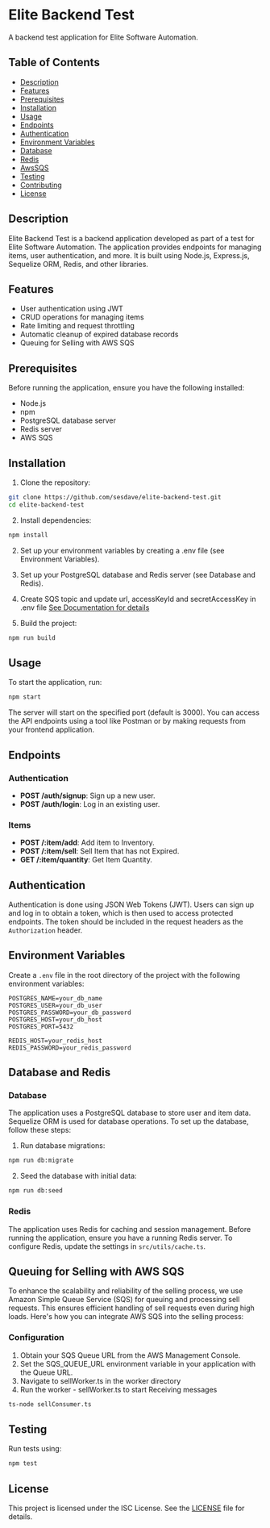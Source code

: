 # Elite Backend Test

A backend test application for Elite Software Automation.

## Table of Contents

- [Description](#description)
- [Features](#features)
- [Prerequisites](#prerequisites)
- [Installation](#installation)
- [Usage](#usage)
- [Endpoints](#endpoints)
- [Authentication](#authentication)
- [Environment Variables](#environment-variables)
- [Database](#database)
- [Redis](#redis)
- [AwsSQS](#redis)
- [Testing](#testing)
- [Contributing](#contributing)
- [License](#license)

## Description

Elite Backend Test is a backend application developed as part of a test for Elite Software Automation. The application provides endpoints for managing items, user authentication, and more. It is built using Node.js, Express.js, Sequelize ORM, Redis, and other libraries.

## Features

- User authentication using JWT
- CRUD operations for managing items
- Rate limiting and request throttling
- Automatic cleanup of expired database records
- Queuing for Selling with AWS SQS

## Prerequisites

Before running the application, ensure you have the following installed:

- Node.js
- npm
- PostgreSQL database server
- Redis server
- AWS SQS

## Installation

1. Clone the repository:

```bash
git clone https://github.com/sesdave/elite-backend-test.git
cd elite-backend-test
```

2. Install dependencies:
```bash
npm install
```
2. Set up your environment variables by creating a .env file (see Environment Variables).

3. Set up your PostgreSQL database and Redis server (see Database and Redis).

4. Create SQS topic and update url, accessKeyId and secretAccessKey in .env file [See Documentation for details](https://docs.aws.amazon.com/AWSSimpleQueueService/latest/SQSDeveloperGuide/welcome.html)

5. Build the project:
```bash
npm run build

```

## Usage

To start the application, run:
```bash
npm start
```
The server will start on the specified port (default is 3000). You can access the API endpoints using a tool like Postman or by making requests from your frontend application.

## Endpoints

### Authentication

- **POST /auth/signup**: Sign up a new user.
- **POST /auth/login**: Log in an existing user.

### Items

- **POST /:item/add**: Add item to Inventory.
- **POST /:item/sell**: Sell Item that has not Expired.
- **GET /:item/quantity**: Get Item Quantity.

## Authentication

Authentication is done using JSON Web Tokens (JWT). Users can sign up and log in to obtain a token, which is then used to access protected endpoints. The token should be included in the request headers as the `Authorization` header.

## Environment Variables

Create a `.env` file in the root directory of the project with the following environment variables:

```dotenv
POSTGRES_NAME=your_db_name
POSTGRES_USER=your_db_user
POSTGRES_PASSWORD=your_db_password
POSTGRES_HOST=your_db_host
POSTGRES_PORT=5432

REDIS_HOST=your_redis_host
REDIS_PASSWORD=your_redis_password 
```


## Database and Redis

### Database

The application uses a PostgreSQL database to store user and item data. Sequelize ORM is used for database operations. To set up the database, follow these steps:

1. Run database migrations:
```bash
npm run db:migrate
```

2. Seed the database with initial data:
```bash
npm run db:seed
```

### Redis

The application uses Redis for caching and session management. Before running the application, ensure you have a running Redis server. To configure Redis, update the settings in `src/utils/cache.ts`.

## Queuing for Selling with AWS SQS

To enhance the scalability and reliability of the selling process, we use Amazon Simple Queue Service (SQS) for queuing and processing sell requests. This ensures efficient handling of sell requests even during high loads. Here's how you can integrate AWS SQS into the selling process:

### Configuration

1. Obtain your SQS Queue URL from the AWS Management Console.
2. Set the SQS_QUEUE_URL environment variable in your application with the Queue URL.
3. Navigate to sellWorker.ts in the worker directory
4. Run the worker - sellWorker.ts to start Receiving messages
```bash
ts-node sellConsumer.ts
```


## Testing

Run tests using:
```bash
npm test
```


## License

This project is licensed under the ISC License. See the [LICENSE](LICENSE) file for details.
